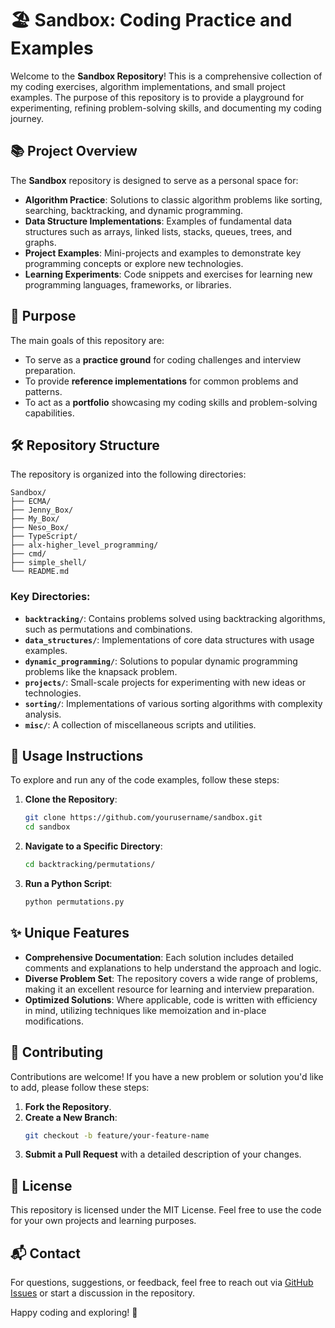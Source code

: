 # 🏖️ Sandbox: Coding Practice and Examples

Welcome to the **Sandbox Repository**! This is a comprehensive collection of my coding exercises, algorithm implementations, and small project examples. The purpose of this repository is to provide a playground for experimenting, refining problem-solving skills, and documenting my coding journey.

## 📚 Project Overview
The **Sandbox** repository is designed to serve as a personal space for:
- **Algorithm Practice**: Solutions to classic algorithm problems like sorting, searching, backtracking, and dynamic programming.
- **Data Structure Implementations**: Examples of fundamental data structures such as arrays, linked lists, stacks, queues, trees, and graphs.
- **Project Examples**: Mini-projects and examples to demonstrate key programming concepts or explore new technologies.
- **Learning Experiments**: Code snippets and exercises for learning new programming languages, frameworks, or libraries.

## 🚀 Purpose
The main goals of this repository are:
- To serve as a **practice ground** for coding challenges and interview preparation.
- To provide **reference implementations** for common problems and patterns.
- To act as a **portfolio** showcasing my coding skills and problem-solving capabilities.

## 🛠️ Repository Structure

The repository is organized into the following directories:

```plaintext
Sandbox/
├── ECMA/
├── Jenny_Box/
├── My_Box/
├── Neso_Box/
├── TypeScript/
├── alx-higher_level_programming/
├── cmd/
├── simple_shell/
└── README.md
```

### Key Directories:
- **`backtracking/`**: Contains problems solved using backtracking algorithms, such as permutations and combinations.
- **`data_structures/`**: Implementations of core data structures with usage examples.
- **`dynamic_programming/`**: Solutions to popular dynamic programming problems like the knapsack problem.
- **`projects/`**: Small-scale projects for experimenting with new ideas or technologies.
- **`sorting/`**: Implementations of various sorting algorithms with complexity analysis.
- **`misc/`**: A collection of miscellaneous scripts and utilities.

## 📖 Usage Instructions

To explore and run any of the code examples, follow these steps:

1. **Clone the Repository**:
   ```bash
   git clone https://github.com/yourusername/sandbox.git
   cd sandbox
   ```

2. **Navigate to a Specific Directory**:
   ```bash
   cd backtracking/permutations/
   ```

3. **Run a Python Script**:
   ```bash
   python permutations.py
   ```

## ✨ Unique Features
- **Comprehensive Documentation**: Each solution includes detailed comments and explanations to help understand the approach and logic.
- **Diverse Problem Set**: The repository covers a wide range of problems, making it an excellent resource for learning and interview preparation.
- **Optimized Solutions**: Where applicable, code is written with efficiency in mind, utilizing techniques like memoization and in-place modifications.

## 🤝 Contributing

Contributions are welcome! If you have a new problem or solution you'd like to add, please follow these steps:

1. **Fork the Repository**.
2. **Create a New Branch**:
   ```bash
   git checkout -b feature/your-feature-name
   ```
3. **Submit a Pull Request** with a detailed description of your changes.

## 📜 License

This repository is licensed under the MIT License. Feel free to use the code for your own projects and learning purposes.

## 📬 Contact

For questions, suggestions, or feedback, feel free to reach out via [GitHub Issues](https://github.com/yourusername/sandbox/issues) or start a discussion in the repository.

Happy coding and exploring! 🚀
```

